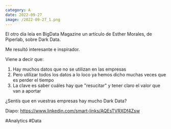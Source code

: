 ```yaml
--- 
category: A 
date: 2022-09-27 
image: /2022-09-27_1.png 
--- 
```


El otro día leía en BigData Magazine un artículo de Esther Morales, de Piperlab, sobre Dark Data. 

Me resultó interesante e inspirador. 

Viene a decir que: 

1) Hay muchos datos que no se utilizan en las empresas
2) Pero utilizar todos los datos a lo loco ya hemos dicho muchas veces que es perder el tiempo
3) La clave es saber cuáles hay que "resucitar" y tener claro el valor que van a aportar

¿Sentís que en vuestras empresas hay mucho Dark Data?

Diapo: https://www.linkedin.com/smart-links/AQEsTVRXDf4Zsw

#Analytics #Data